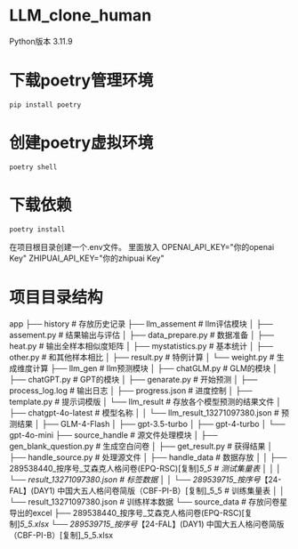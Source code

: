 # LLM_clone_human
Python版本 3.11.9
# 下载poetry管理环境
```
pip install poetry 
```
# 创建poetry虚拟环境
```
poetry shell
```
# 下载依赖
```
poetry install
```
在项目根目录创建一个.env文件。
里面放入 
OPENAI_API_KEY="你的openai Key"
ZHIPUAI_API_KEY="你的zhipuai Key"

# 项目目录结构

app
    ├── history              # 存放历史记录
    ├── llm_assement         # llm评估模块
    │   ├── assement.py          # 结果输出与评估
    │   ├── data_prepare.py      # 数据准备
    │   ├── heat.py              # 输出全样本相似度矩阵
    │   ├── mystatistics.py      # 基本统计
    │   ├── other.py             # 和其他样本相比
    │   ├── result.py            # 特例计算
    │   └── weight.py            # 生成维度计算
    ├── llm_gen              # llm预测模块
    │   ├── chatGLM.py           # GLM的模块
    │   ├── chatGPT.py           # GPT的模块
    │   ├── genarate.py          # 开始预测
    │   ├── process_log.log      # 输出日志
    │   ├── progress.json        # 进度控制
    │   ├── template.py          # 提示词模版
    │   └── llm_result           # 存放各个模型预测的结果文件
    │       ├── chatgpt-4o-latest   # 模型名称
    │       │   └── llm_result_13271097380.json # 预测结果
    │       ├── GLM-4-Flash
    │       ├── gpt-3.5-turbo
    │       ├── gpt-4-turbo
    │       └── gpt-4o-mini
    ├── source_handle         # 源文件处理模块
    │   ├── gen_blank_question.py # 生成空白问卷
    │   ├── get_result.py        # 获得结果
    │   ├── handle_source.py     # 处理源文件
    │   ├── handle_data          # 数据存放
    │   │   ├── 289538440_按序号_艾森克人格问卷(EPQ-RSC)[复制]_5_5 # 测试集量表
    │   │   │   └── result_13271097380.json # 标签数据
    │   │   └── 289539715_按序号_【24-FAL】(DAY1) 中国大五人格问卷简版（CBF-PI-B）[复制]_5_5 # 训练集量表
    │   │       └── result_13271097380.json # 训练样本数据
    └── source_data           # 存放问卷星导出的excel
        ├── 289538440_按序号_艾森克人格问卷(EPQ-RSC)[复制]_5_5.xlsx
        └── 289539715_按序号_【24-FAL】(DAY1) 中国大五人格问卷简版（CBF-PI-B）[复制]_5_5.xlsx